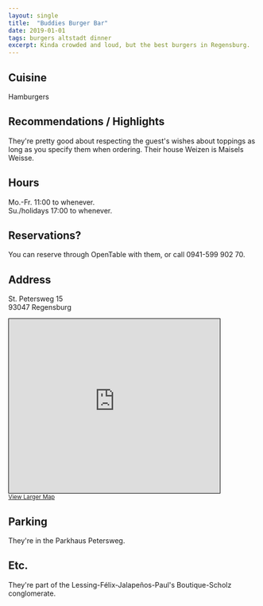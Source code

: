 ```yaml
---
layout: single
title:  "Buddies Burger Bar"
date: 2019-01-01
tags: burgers altstadt dinner
excerpt: Kinda crowded and loud, but the best burgers in Regensburg.
---
```


## Cuisine ##
Hamburgers

## Recommendations / Highlights ##
They're pretty good about respecting the guest's wishes about toppings as long as you specify them when ordering.  Their house Weizen is Maisels Weisse.

## Hours ##
Mo.-Fr. 11:00 to whenever.<br/>
Su./holidays 17:00 to whenever.

## Reservations? ##
You can reserve through OpenTable with them, or call 0941-599 902 70.

## Address ##
St. Petersweg 15<br/>
93047 Regensburg

<iframe width="425" height="350" frameborder="0" scrolling="no" marginheight="0" marginwidth="0" src="https://www.openstreetmap.org/export/embed.html?bbox=12.095660269260408%2C49.015195901331474%2C12.097757756710054%2C49.01645543715539&amp;layer=mapnik" style="border: 1px solid black"></iframe><br/><small><a href="https://www.openstreetmap.org/#map=19/49.01583/12.09671">View Larger Map</a></small>

## Parking ##
They're in the Parkhaus Petersweg.

## Etc. ##
They're part of the Lessing-Félix-Jalapeños-Paul's Boutique-Scholz conglomerate.